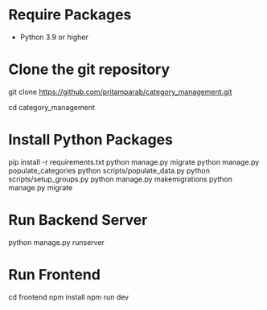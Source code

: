 # Require Packages
- Python 3.9 or higher

# Clone the git repository
git clone https://github.com/pritamparab/category_management.git

cd category_management

# Install Python Packages
pip install -r requirements.txt
python manage.py migrate
python manage.py populate_categories
python scripts/populate_data.py
python scripts/setup_groups.py
python manage.py makemigrations
python manage.py migrate

# Run Backend Server
python manage.py runserver

# Run Frontend 
cd frontend
npm install
npm run dev